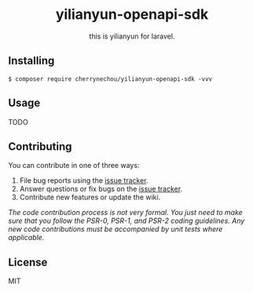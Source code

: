 <h1 align="center"> yilianyun-openapi-sdk </h1>

<p align="center"> this is yilianyun for laravel.</p>


## Installing

```shell
$ composer require cherrynechou/yilianyun-openapi-sdk -vvv
```

## Usage

TODO

## Contributing

You can contribute in one of three ways:

1. File bug reports using the [issue tracker](https://github.com/cherrynechou/yilianyun-openapi-sdk/issues).
2. Answer questions or fix bugs on the [issue tracker](https://github.com/cherrynechou/yilianyun-openapi-sdk/issues).
3. Contribute new features or update the wiki.

_The code contribution process is not very formal. You just need to make sure that you follow the PSR-0, PSR-1, and PSR-2 coding guidelines. Any new code contributions must be accompanied by unit tests where applicable._

## License

MIT